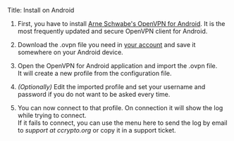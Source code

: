Title: Install on Android

1. First, you have to install [Arne Schwabe's OpenVPN for Android][openvpn_android].
    It is the most frequently updated and secure OpenVPN client for Android.

2. Download the .ovpn file you need in [your account](/account/config) and save it
    somewhere on your Android device.

3. Open the OpenVPN for Android application and import the .ovpn file.  
    It will create a new profile from the configuration file.  

4. *(Optionally)* Edit the imported profile and set your username and password if you do not
    want to be asked every time.

5. You can now connect to that profile.
    On connection it will show the log while trying to connect.  
    If it fails to connect, you can use the menu here to send the log by email
    to *support at ccrypto.org* or copy it in a support ticket.

[openvpn_android]: https://play.google.com/store/apps/details?id=de.blinkt.openvpn

